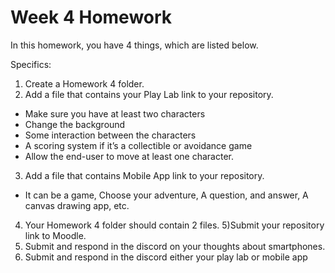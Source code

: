# Week 4 Homework

In this homework, you have 4 things, which are listed below.

Specifics:

1) Create a Homework 4 folder.
2) Add a file that contains your Play Lab link to your repository.
 * Make sure you have at least two characters
 * Change the background
 * Some interaction between the characters
 * A scoring system if it’s a collectible or avoidance game
 * Allow the end-user to move at least one character.
3) Add a file that contains Mobile App link to your repository.
 * It can be a game, Choose your adventure, A question, and answer, A canvas drawing app, etc.
4) Your Homework 4 folder should contain 2 files.
5)Submit your repository link to Moodle.
6) Submit and respond in the discord on your thoughts about smartphones.
7) Submit and respond in the discord either your play lab or mobile app
